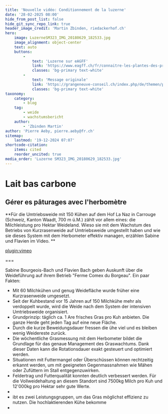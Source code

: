 ```yaml
---
title: 'Nouvelle vidéo: Conditionnement de la luzerne'
date: '28-02-2025 08:00'
hide_from_post_list: false
hide_git_sync_repo_link: true
header_image_credit: 'Martin Zbinden, riedackerhof.ch'
hero:
    image: LuzerneSM323_IMG_20180629_182533.jpg
    image_alignment: object-center
    text: auto
    buttons:
        -
            text: 'Luzerne sur eAGFF'
            link: 'https://www.eagff.ch/fr/connaitre-les-plantes-des-prairies/legumineuses/particularites-par-espece/luzerne'
            classes: 'bg-primary text-white'
        -
            text: 'Message originale'
            link: 'https://grangeneuve-conseil.ch/index.php/de/themen/pflanzenbau/1013-ernte-und-konservierung-der-luzerne'
            classes: 'bg-primary text-white'
taxonomy:
    category:
        - blog
    tag:
        - weide
        - wachstumsbericht
    author:
        - 'Zbinden Martin'
author: 'Pierre Aeby, pierre.aeby@fr.ch'
sitemap:
    lastmod: '19-12-2024 07:07'
shortcode-citation:
    items: cited
    reorder_uncited: true
media_order: 'Luzerne SM323_IMG_20180629_182533.jpg'
---
```


# Lait bas carbone
## Gérer es pâturages avec l'herbomètre

**Für die Umtriebsweide mit 150 Kühen auf dem Hof La Naz in Carrouge (Schweiz, Kanton Waadt, 700 m ü.M.) zählt vor allem eines: die Milchleistung pro Hektar Weideland. Wieso sie mit dem Wachstum des Betriebs von Kurzrasenweide auf Umtriebsweide umgestellt haben und wie sie dieses System mit dem Herbometer effektiv managen, erzählen Sabine und Flavien im Video.
**

[plugin:vimeo](https://vimeo.com/1052313303)

===

Sabine Bourgeois-Bach und Flavien Bach geben Auskunft über die Weideführung auf ihrem Betrieb "Ferme Comex du Borgeau". Ein paar Fakten:
- Mit 60 Milchkühen und genug Weidefläche wurde früher eine Kurzrasenweide umgesetzt.
- Seit der Kuhbestand vor 15 Jahren auf 150 Milchkühe mehr als verdoppelt wurde, wird die Weide nach dem System der intensiven Umtriebsweide organisiert. 
- Grundprinzip: täglich ca. 1 Are frisches Gras pro Kuh anbieten. Die ganze Herde geht jeden Tag auf eine neue Fläche. 
- Durch die kurze Beweidungsdauer fressen die ühe viel und es bleiben wenig Weidereste zurück.
- Die wöchentliche Grasmessung mit dem Herbometer bildet die Grundlage für das genaue Management des Graswachtums. Dank dieser Daten kann die Rotationsdauer exakt gesteuert und  optimiert werden.
- Situationen mit Futtermangel oder Überschüssen können rechtzeitig erkannt werden, um mit geeigneten Gegenmassnahmen wie Mähen oder Zufüttern im Stall entgegenzuwirken.
- Feldertrag und Futterqualität konnten deutlich verbessert werden. Für die Vollweidehaltung an diesem Standort sind 7500kg Milch pro Kuh und 12'000kg pro Hektar sehr gute Werte.
- 
- ibt es zwei Leistungsgruppen, um das Gras möglichst effizienz zu nutzen. Die hochlaktierenden Kühe bekomme
- 






